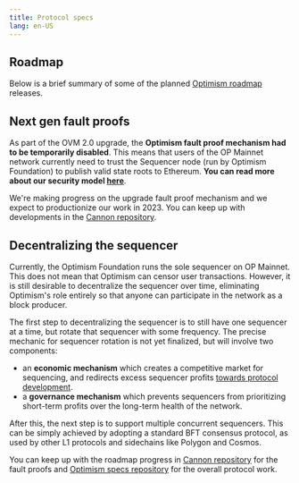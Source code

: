 ```yaml
---
title: Protocol specs
lang: en-US
---
```




## Roadmap

Below is a brief summary of some of the planned [Optimism roadmap](https://www.optimism.io/about) releases.

## Next gen fault proofs

As part of the OVM 2.0 upgrade, the **Optimism fault proof mechanism had to be temporarily disabled**. This means that users of the OP Mainnet network currently need to trust the Sequencer node (run by Optimism Foundation) to publish valid state roots to Ethereum. **You can read more about our security model [here](../security-model/README.md)**. 

We're making progress on the upgrade fault proof mechanism and we expect to productionize our work in 2023. You can keep up with developments in the [Cannon repository](https://github.com/ethereum-optimism/cannon/).


## Decentralizing the sequencer

Currently, the Optimism Foundation runs the sole sequencer on OP Mainnet. This does not mean that Optimism can censor user transactions. However, it is still desirable to decentralize the sequencer over time, eliminating Optimism's role entirely so that anyone can participate in the network as a block producer.

The first step to decentralizing the sequencer is to still have one sequencer at a time, but rotate that sequencer with some frequency. The precise mechanic for sequencer rotation is not yet finalized, but will involve two components:

- an **economic mechanism** which creates a competitive market for sequencing, and redirects excess sequencer profits [towards protocol development](https://medium.com/ethereum-optimism/retroactive-public-goods-funding-33c9b7d00f0c).
- a **governance mechanism** which prevents sequencers from prioritizing short-term profits over the long-term health of the network.

After this, the next step is to support multiple concurrent sequencers. This can be simply achieved by adopting a standard BFT consensus protocol, as used by other L1 protocols and sidechains like Polygon and Cosmos.


You can keep up with the roadmap progress in [Cannon repository](https://github.com/ethereum-optimism/optimism/tree/develop/cannon) for the fault proofs and [Optimism specs repository](https://github.com/ethereum-optimism/optimism/tree/65ec61dde94ffa93342728d324fecf474d228e1f/specs) for the overall protocol work.
